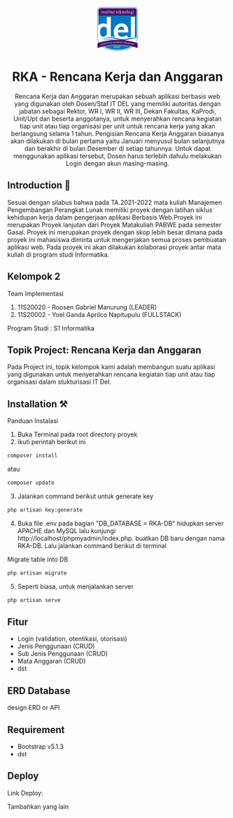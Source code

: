<p align="center"></p>

<p align="center">
      <img src="public/layout/dist/img/del.png" alt="DEL-logo" width="100px" height="auto">
   </a>
</p>

<h1 align="center">
      RKA - Rencana Kerja dan Anggaran
   </a>
</h1>

<p align="center">Rencana Kerja dan Anggaran merupakan sebuah aplikasi berbasis web yang digunakan oleh Dosen/Staf IT DEL yang memiliki autoritas dengan jabatan sebagai Rektor, WR I, WR II, WR III, Dekan Fakultas, KaProdi, Unit/Upt dan beserta anggotanya, untuk menyerahkan rencana kegiatan tiap unit atau tiap organisasi per unit untuk rencana kerja yang akan berlangsung selama 1 tahun. Pengisian Rencana Kerja Anggaran biasanya akan dilakukan di bulan pertama yaitu Januari menyusul bulan selanjutnya dan berakhir di bulan Desember di setiap tahunnya. Untuk dapat menggunakan aplikasi tersebut, Dosen harus terlebih dahulu melakukan Login dengan akun masing-masing.</p>

## Introduction 🚀

Sesuai dengan silabus bahwa pada TA.2021-2022 mata kuliah Manajemen Pengembangan Perangkat Lunak memiliki proyek dengan latihan siklus kehidupan kerja dalam pengerjaan aplikasi Berbasis Web.Proyek ini merupakan Proyek lanjutan dari Proyek Matakuliah PABWE pada semester Gasal. Proyek ini merupakan proyek dengan skop lebih besar dimana pada proyek ini mahasiswa diminta untuk mengerjakan semua proses pembuatan aplikasi web. Pada proyek ini akan dilakukan kolaborasi proyek antar mata kuliah di program studi Informatika.

## Kelompok 2

Team Implementasi

<ol>
    <li>11S20020 - Roosen Gabriel Manurung (LEADER)</li>
    <li>11S20002 - Yoel Ganda Aprilco Napitupulu (FULLSTACK)</li>  
</ol>
Program Studi : S1 Informatika

## Topik Project: Rencana Kerja dan Anggaran

Pada Project ini, topik kelompok kami adalah membangun suatu aplikasi yang digunakan untuk menyerahkan rencana kegiatan tiap unit atau tiap organisasi dalam stukturisasi IT Del.

## Installation ⚒️

Panduan Instalasi

1. Buka Terminal pada root directory proyek
2. ikuti perintah berikut ini

```bash
composer install
```

atau

```bash
composer update
```

3. Jalankan command berikut untuk generate key

```bash
php artisan key:generate
```

4. Buka file .env pada bagian "DB_DATABASE = RKA-DB" hidupkan server APACHE dan MySQL lalu kunjungi http://localhost/phpmyadmin/index.php. buatkan DB baru dengan nama RKA-DB.
   Lalu jalankan command berikut di terminal

Migrate table into DB

```bash
php artisan migrate
```

5. Seperti biasa, untuk menjalankan server

```bash
php artisan serve
```

## Fitur

<ul>
    <li>Login (validation, otentikasi, otorisasi)</li>
    <li>Jenis Penggunaan (CRUD)</li>
    <li>Sub Jenis Penggunaan (CRUD)</li>
    <li>Mata Anggaran (CRUD)</li>
    <li>dst</li>
    
</ul>

## ERD Database

design ERD or API

## Requirement

<ul>
    <li>Bootstrap v5.1.3</li>
    <li>dst</li>
</ul>

## Deploy

Link Deploy:

Tambahkan yang lain
